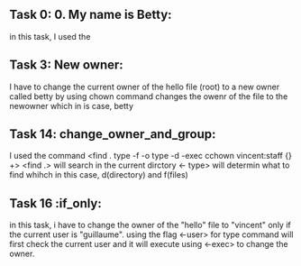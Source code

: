 Task 0: 0. My name is Betty:
- 
in this task, I used the




Task 3: New owner:
-
I have to change the current owner of the hello file (root) to a new owner called betty by using <chown betty hello> chown command changes the owenr of the file to the newowner which in is case, betty 

Task 14: change_owner_and_group:
-
I used the command <find . type -f -o type -d  -exec cchown vincent:staff {} +>
<find .> will search in  the current dirctory
<- type> will determin what to find whihch in this case, d(directory) and f(files)


Task 16 :if_only:
-
in this task, i have to change the owner of the "hello" file to "vincent" only if the current user is "guillaume".
using the flag <-user> for type command will  first check the current user and it will execute using <-exec> to change the owner. 




